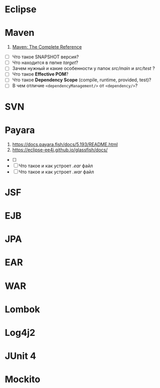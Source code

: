 # Eclipse
# Maven
1. [Maven: The Complete Reference](https://books.sonatype.com/mvnref-book/pdf/mvnref-pdf.pdf)

- [ ] Что такое SNAPSHOT версия?
- [ ] Что находится в пвпке *target*?
- [ ] Зачем нужный и какие особенности у папок *src/main* и *src/test* ?
- [ ] Что такое **Effective POM**?
- [ ] Что такое **Dependency Scope** (compile, runtime, provided, test)?
- [ ] В чем отличие `<dependencyManagement/>` от `<dependency/>`? 
# SVN
# Payara
1. https://docs.payara.fish/docs/5.193/README.html
2. https://eclipse-ee4j.github.io/glassfish/docs/

- [ ] 
- [ ] Что такое и как устроет *.ear* файл
- [ ] Что такое и как устроет *.war* файл

# JSF
# EJB
# JPA
# EAR
# WAR
# Lombok
# Log4j2
# JUnit 4
# Mockito
